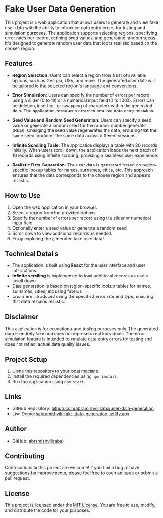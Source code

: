 # Fake User Data Generation

This project is a web application that allows users to generate and view fake user data with the ability to introduce data entry errors for testing and simulation purposes. The application supports selecting regions, specifying error rates per record, defining seed values, and generating random seeds. It's designed to generate random user data that looks realistic based on the chosen region.

## Features

- **Region Selection**: Users can select a region from a list of available options, such as Georgia, USA,  and more. The generated user data will be tailored to the selected region's language and conventions.

- **Error Simulation**: Users can specify the number of errors per record using a slider (0 to 10) or a numerical input field (0 to 1000). Errors can be deletion, insertion, or swapping of characters within the generated data. The application introduces errors to emulate data entry mistakes.

- **Seed Value and Random Seed Generation**: Users can specify a seed value or generate a random seed for the random number generator (RNG). Changing the seed value regenerates the data, ensuring that the same seed produces the same data across different sessions.

- **Infinite Scrolling Table**: The application displays a table with 20 records initially. When users scroll down, the application loads the next batch of 10 records using infinite scrolling, providing a seamless user experience.

- **Realistic Data Generation**: The user data is generated based on region-specific lookup tables for names, surnames, cities, etc. This approach ensures that the data corresponds to the chosen region and appears realistic.

## How to Use

1. Open the web application in your browser.
2. Select a region from the provided options.
3. Specify the number of errors per record using the slider or numerical input field.
4. Optionally enter a seed value or generate a random seed.
5. Scroll down to view additional records as needed.
6. Enjoy exploring the generated fake user data!

## Technical Details

- The application is built using **React** for the user interface and user interactions.
- **Infinite scrolling** is implemented to load additional records as users scroll down.
- Data generation is based on region-specific lookup tables for names, surnames, cities, etc using fakerJs
- Errors are introduced using the specified error rate and type, ensuring that data remains realistic.

## Disclaimer

This application is for educational and testing purposes only. The generated data is entirely fake and does not represent real individuals. The error simulation feature is intended to emulate data entry errors for testing and does not reflect actual data quality issues.

## Project Setup

1. Clone this repository to your local machine.
2. Install the required dependencies using `npm install`.
3. Run the application using `npm start`.

## Links

- GitHub Repository: [github.com/abramishvilisaba/user-data-generation](https://github.com/abramishvilisaba/user-data-generation)
- Live Demo: [sabramishvili-fake-data-generation.netlify.app](https://sabramishvili-fake-data-generation.netlify.app/)

## Author

- GitHub: [abramishvilisaba](https://github.com/abramishvilisaba/user-data-generation))

## Contributing

Contributions to this project are welcome! If you find a bug or have suggestions for improvements, please feel free to open an issue or submit a pull request.

## License

This project is licensed under the [MIT License](LICENSE). You are free to use, modify, and distribute the code for your purposes.

